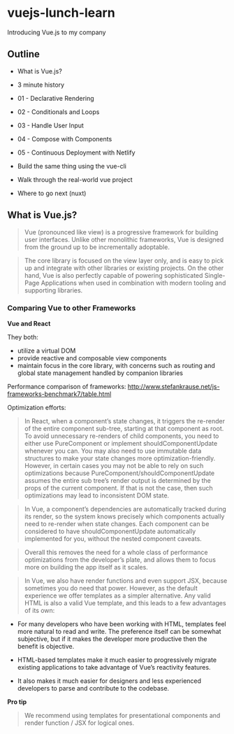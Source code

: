 # vuejs-lunch-learn

Introducing Vue.js to my company

## Outline

* What is Vue.js?
* 3 minute history

* 01 - Declarative Rendering
* 02 - Conditionals and Loops
* 03 - Handle User Input
* 04 - Compose with Components
* 05 - Continuous Deployment with Netlify

* Build the same thing using the vue-cli
* Walk through the real-world vue project
* Where to go next (nuxt)

## What is Vue.js?

> Vue (pronounced like view) is a progressive framework for building user interfaces. Unlike other monolithic frameworks, Vue is designed from the ground up to be incrementally adoptable.

> The core library is focused on the view layer only, and is easy to pick up and integrate with other libraries or existing projects. On the other hand, Vue is also perfectly capable of powering sophisticated Single-Page Applications when used in combination with modern tooling and supporting libraries.

### Comparing Vue to other Frameworks

**Vue and React**

They both:

* utilize a virtual DOM
* provide reactive and composable view components
* maintain focus in the core library, with concerns such as routing and global state management handled by companion libraries

Performance comparison of frameworks:
http://www.stefankrause.net/js-frameworks-benchmark7/table.html

Optimization efforts:

> In React, when a component’s state changes, it triggers the re-render of the entire component sub-tree, starting at that component as root. To avoid unnecessary re-renders of child components, you need to either use PureComponent or implement shouldComponentUpdate whenever you can. You may also need to use immutable data structures to make your state changes more optimization-friendly. However, in certain cases you may not be able to rely on such optimizations because PureComponent/shouldComponentUpdate assumes the entire sub tree’s render output is determined by the props of the current component. If that is not the case, then such optimizations may lead to inconsistent DOM state.

> In Vue, a component’s dependencies are automatically tracked during its render, so the system knows precisely which components actually need to re-render when state changes. Each component can be considered to have shouldComponentUpdate automatically implemented for you, without the nested component caveats.

> Overall this removes the need for a whole class of performance optimizations from the developer’s plate, and allows them to focus more on building the app itself as it scales.

> In Vue, we also have render functions and even support JSX, because sometimes you do need that power. However, as the default experience we offer templates as a simpler alternative. Any valid HTML is also a valid Vue template, and this leads to a few advantages of its own:

* For many developers who have been working with HTML, templates feel more natural to read and write. The preference itself can be somewhat subjective, but if it makes the developer more productive then the benefit is objective.

* HTML-based templates make it much easier to progressively migrate existing applications to take advantage of Vue’s reactivity features.

* It also makes it much easier for designers and less experienced developers to parse and contribute to the codebase.

**Pro tip**

> We recommend using templates for presentational components and render function / JSX for logical ones.
